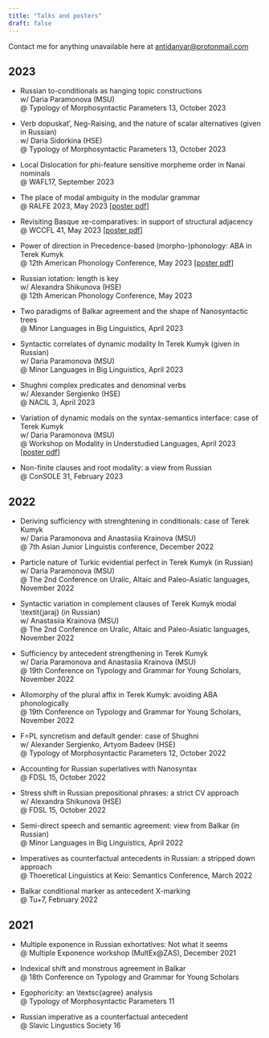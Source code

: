 ```yaml
---
title: "Talks and posters"
draft: false
---
```

Contact me for anything unavailable here at antidanyar@protonmail.com

## 2023

+ Russian to-conditionals as hanging topic constructions  
w/ Daria Paramonova (MSU)  
@ Typology of Morphosyntactic Parameters 13, October 2023

+ Verb dopuskat’, Neg-Raising, and the nature of scalar alternatives (given in Russian)  
w/ Daria Sidorkina (HSE)  
@ Typology of Morphosyntactic Parameters 13, October 2023

+ Local Dislocation for phi-feature sensitive morpheme order in Nanai nominals  
@ WAFL17, September 2023

+ The place of modal ambiguity in the modular grammar  
@ RALFE 2023, May 2023 [[poster pdf](Ralfe2023.pdf)] 

+ Revisiting Basque xe-comparatives: in support of structural adjacency  
@ WCCFL 41, May 2023 [[poster pdf](wccfl41.pdf)]

+ Power of direction in Precedence-based (morpho-)phonology: ABA in Terek Kumyk  
@ 12th American Phonology Conference, May 2023 [[poster pdf](Naphcxii.pdf)] 

+ Russian iotation: length is key  
w/ Alexandra Shikunova (HSE)  
@ 12th American Phonology Conference, May 2023

+ Two paradigms of Balkar agreement and the shape of Nanosyntactic trees  
@ Minor Languages in Big Linguistics, April 2023

+ Syntactic correlates of dynamic modality In Terek Kumyk (given in Russian)  
w/ Daria Paramonova (MSU)  
@ Minor Languages in Big Linguistics, April 2023

+ Shughni complex predicates and denominal verbs  
w/ Alexander Sergienko (HSE)  
@ NACIL 3, April 2023

+ Variation of dynamic modals on the syntax-semantics interface: case of Terek Kumyk  
w/ Daria Paramonova (MSU)  
@ Workshop on Modality in Understudied Languages, April 2023 [[poster pdf](Wmul2023.pdf)] 

+ Non-finite clauses and root modality: a view from Russian  
@ ConSOLE 31, February 2023

## 2022

+ Deriving sufficiency with strenghtening in conditionals: case of Terek Kumyk  
w/ Daria Paramonova and Anastasiia Krainova (MSU)  
@ 7th Asian Junior Linguistis conference, December 2022

+ Particle nature of Turkic evidential perfect in Terek Kumyk (in Russian)  
w/ Daria Paramonova (MSU)  
@ The 2nd Conference on Uralic, Altaic and Paleo-Asiatic languages, November 2022

+ Syntactic variation in complement clauses of Terek Kumyk modal \textit{jaraj} (in Russian)  
w/ Anastasiia Krainova (MSU)  
@ The 2nd Conference on Uralic, Altaic and Paleo-Asiatic languages, November 2022

+ Sufficiency by antecedent strengthening in Terek Kumyk  
w/ Daria Paramonova and Anastasiia Krainova (MSU)  
@ 19th Conference on Typology and Grammar for Young Scholars, November 2022

+ Allomorphy of the plural affix in Terek Kumyk: avoiding ABA phonologically  
@ 19th Conference on Typology and Grammar for Young Scholars, November 2022

+ F=PL syncretism and default gender: case of Shughni  
w/ Alexander Sergienko, Artyom Badeev (HSE)  
@ Typology of Morphosyntactic Parameters 12, October 2022

+ Accounting for Russian superlatives with Nanosyntax  
@ FDSL 15, October 2022

+ Stress shift in Russian prepositional phrases: a strict CV approach  
w/ Alexandra Shikunova (HSE)  
@ FDSL 15, October 2022

+ Semi-direct speech and semantic agreement: view from Balkar (in Russian)  
@ Minor Languages in Big Linguistics, April 2022

+ Imperatives as counterfactual antecedents in Russian: a stripped down approach  
@ Thoeretical Linguistics at Keio: Semantics Conference, March 2022

+ Balkar conditional marker as antecedent X-marking  
@ Tu+7, February 2022

## 2021

+ Multiple exponence in Russian exhortatives: Not what it seems  
@ Multiple Exponence workshop (MultEx@ZAS), December 2021

+ Indexical shift and monstrous agreement in Balkar  
@ 18th Conference on Typology and Grammar for Young Scholars

+ Egophoricity: an \textsc{agree} analysis  
@ Typology of Morphosyntactic Parameters 11

+ Russian imperative as a counterfactual antecedent  
@ Slavic Lingustics Society 16

